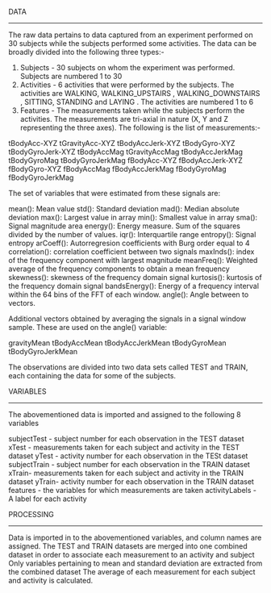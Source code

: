 DATA
_____

The raw data pertains to data captured from an experiment performed on 30 subjects while the subjects performed some activities. The data can be broadly divided into the following three types:-

1. Subjects - 30 subjects on whom the experiment was performed. Subjects are numbered 1 to 30
2. Activities - 6 activities that were performed by the subjects. The activities are WALKING, WALKING_UPSTAIRS
, WALKING_DOWNSTAIRS
, SITTING, STANDING and LAYING
. The activities are numbered 1 to 6
3. Features - The measurements taken while the subjects perform the activities. The measurements are tri-axial in nature (X, Y and Z representing the three axes). The following is the list of measurements:-

tBodyAcc-XYZ
tGravityAcc-XYZ
tBodyAccJerk-XYZ
tBodyGyro-XYZ
tBodyGyroJerk-XYZ
tBodyAccMag
tGravityAccMag
tBodyAccJerkMag
tBodyGyroMag
tBodyGyroJerkMag
fBodyAcc-XYZ
fBodyAccJerk-XYZ
fBodyGyro-XYZ
fBodyAccMag
fBodyAccJerkMag
fBodyGyroMag
fBodyGyroJerkMag

The set of variables that were estimated from these signals are: 

mean(): Mean value
std(): Standard deviation
mad(): Median absolute deviation 
max(): Largest value in array
min(): Smallest value in array
sma(): Signal magnitude area
energy(): Energy measure. Sum of the squares divided by the number of values. 
iqr(): Interquartile range 
entropy(): Signal entropy
arCoeff(): Autorregresion coefficients with Burg order equal to 4
correlation(): correlation coefficient between two signals
maxInds(): index of the frequency component with largest magnitude
meanFreq(): Weighted average of the frequency components to obtain a mean frequency
skewness(): skewness of the frequency domain signal 
kurtosis(): kurtosis of the frequency domain signal 
bandsEnergy(): Energy of a frequency interval within the 64 bins of the FFT of each window.
angle(): Angle between to vectors.

Additional vectors obtained by averaging the signals in a signal window sample. These are used on the angle() variable:

gravityMean
tBodyAccMean
tBodyAccJerkMean
tBodyGyroMean
tBodyGyroJerkMean

The observations are divided into two data sets called TEST and TRAIN, each containing the data for some of the subjects. 


VARIABLES
_________

The abovementioned data is imported and assigned to the following 8 variables

subjectTest - subject number for each observation in the TEST dataset
xTest - measurements taken for each subject and activity in the TEST dataset
yTest - activity number for each observation in the TESt dataset
subjectTrain - subject number for each observation in the TRAIN dataset
xTrain- measurements taken for each subject and activity in the TRAIN dataset
yTrain- activity number for each observation in the TRAIN dataset
features - the variables for which measurements are taken
activityLabels - A label for each activity

PROCESSING
__________

Data is imported in to the abovementioned variables, and column names are assigned.
The TEST and TRAIN datasets are merged into one combined dataset in order to associate each measurement to an activity and subject
Only variables pertaining to mean and standard deviation are extracted from the combined dataset
The average of each measurement for each subject and activity is calculated.



